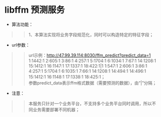libffm 预测服务
=================
- 算法功能： <br>
>>1、本算法实现将业务字段规范化，同时可以构造特定的特征字段；<br>

- url参数： <br>
>>url示例：http://47.99.39.114:8030/ffm_predict?predict_data=1 1:1442:1 2:605:1 3:86:1 4:257:1 5:1704:1 6:1034:1 7:67:1 14:1208:1 15:1412:1 16:1147:1 17:1337:1 18:422:1|1 1:547:1 2:606:1 3:86:1 4:257:1 5:1704:1 6:1035:1 7:66:1 14:1208:1 14:494:1 14:496:1 15:1412:1 16:1148:1 17:1338:1 18:425:1；<br>
>>参数predict_data表示ffm格式数据（需要预测的数据），由“|”分隔；

- 注意： <br>
>>本服务只针对一个业务平台，不支持多个业务平台同时调用，所以不同业务需要部署不同机器；
